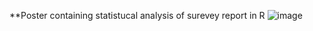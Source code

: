 **Poster containing statistucal analysis of surevey report in R 
![image](https://github.com/Adarsh5477/R_project/assets/96286859/8552dd95-5b66-4260-bfd3-0a9cc74e46d7)
